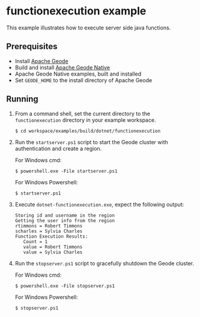 ﻿# functionexecution example
This example illustrates how to execute server side java functions.

## Prerequisites
* Install [Apache Geode](https://geode.apache.org)
* Build and install [Apache Geode Native](https://github.com/apache/geode-native)
* Apache Geode Native examples, built and installed
* Set `GEODE_HOME` to the install directory of Apache Geode

## Running
1. From a command shell, set the current directory to the `functionexecution` directory in your example workspace.

    ```console
    $ cd workspace/examples/build/dotnet/functionexecution
    ```

1. Run the `startserver.ps1` script to start the Geode cluster with authentication and create a region.

   For Windows cmd:

    ```console
    $ powershell.exe -File startserver.ps1
    ```

   For Windows Powershell:

    ```console
    $ startserver.ps1
    ```

1. Execute `dotnet-functionexecution.exe`, expect the following output:

       Storing id and username in the region
       Getting the user info from the region
       rtimmons = Robert Timmons
       scharles = Sylvia Charles
       Function Execution Results:
          Count = 1
          value = Robert Timmons
          value = Sylvia Charles

1. Run the `stopserver.ps1` script to gracefully shutdown the Geode cluster.

   For Windows cmd:

    ```console
    $ powershell.exe -File stopserver.ps1
    ```

   For Windows Powershell:

    ```console
    $ stopserver.ps1
    ```
